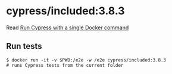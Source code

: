 # cypress/included:3.8.3

Read [Run Cypress with a single Docker command](https://www.cypress.io/blog/2019/05/02/run-cypress-with-a-single-docker-command/)

## Run tests

```shell
$ docker run -it -v $PWD:/e2e -w /e2e cypress/included:3.8.3
# runs Cypress tests from the current folder
```
